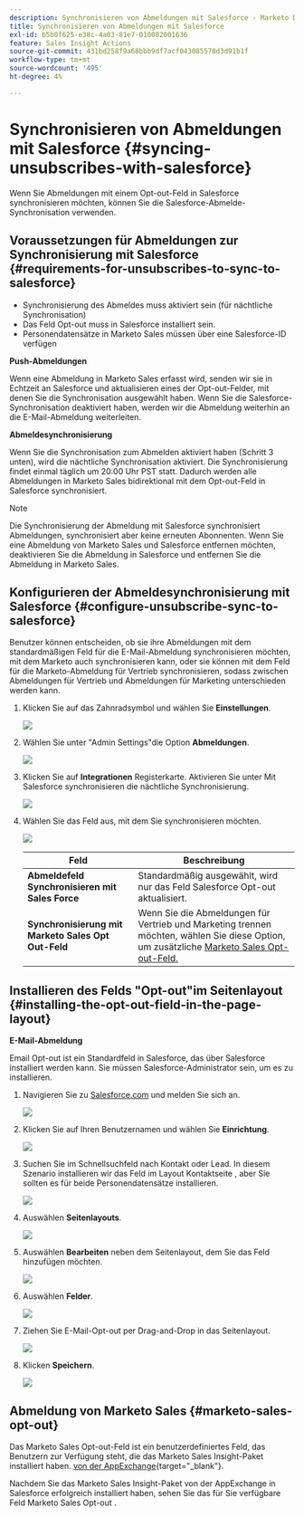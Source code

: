 ```yaml
---
description: Synchronisieren von Abmeldungen mit Salesforce - Marketo Docs - Produktdokumentation
title: Synchronisieren von Abmeldungen mit Salesforce
exl-id: b5b0f625-e38c-4a03-81e7-010082001636
feature: Sales Insight Actions
source-git-commit: 431bd258f9a68bbb9df7acf043085578d3d91b1f
workflow-type: tm+mt
source-wordcount: '495'
ht-degree: 4%

---
```


# Synchronisieren von Abmeldungen mit Salesforce {#syncing-unsubscribes-with-salesforce}

Wenn Sie Abmeldungen mit einem Opt-out-Feld in Salesforce synchronisieren möchten, können Sie die Salesforce-Abmelde-Synchronisation verwenden.

## Voraussetzungen für Abmeldungen zur Synchronisierung mit Salesforce {#requirements-for-unsubscribes-to-sync-to-salesforce}

* Synchronisierung des Abmeldes muss aktiviert sein (für nächtliche Synchronisation)
* Das Feld Opt-out muss in Salesforce installiert sein.
* Personendatensätze in Marketo Sales müssen über eine Salesforce-ID verfügen

**Push-Abmeldungen**

Wenn eine Abmeldung in Marketo Sales erfasst wird, senden wir sie in Echtzeit an Salesforce und aktualisieren eines der Opt-out-Felder, mit denen Sie die Synchronisation ausgewählt haben. Wenn Sie die Salesforce-Synchronisation deaktiviert haben, werden wir die Abmeldung weiterhin an die E-Mail-Abmeldung weiterleiten.

**Abmeldesynchronisierung**

Wenn Sie die Synchronisation zum Abmelden aktiviert haben (Schritt 3 unten), wird die nächtliche Synchronisation aktiviert. Die Synchronisierung findet einmal täglich um 20:00 Uhr PST statt. Dadurch werden alle Abmeldungen in Marketo Sales bidirektional mit dem Opt-out-Feld in Salesforce synchronisiert.

>[!NOTE]
>
>Die Synchronisierung der Abmeldung mit Salesforce synchronisiert Abmeldungen, synchronisiert aber keine erneuten Abonnenten. Wenn Sie eine Abmeldung von Marketo Sales und Salesforce entfernen möchten, deaktivieren Sie die Abmeldung in Salesforce und entfernen Sie die Abmeldung in Marketo Sales.

## Konfigurieren der Abmeldesynchronisierung mit Salesforce {#configure-unsubscribe-sync-to-salesforce}

Benutzer können entscheiden, ob sie ihre Abmeldungen mit dem standardmäßigen Feld für die E-Mail-Abmeldung synchronisieren möchten, mit dem Marketo auch synchronisieren kann, oder sie können mit dem Feld für die Marketo-Abmeldung für Vertrieb synchronisieren, sodass zwischen Abmeldungen für Vertrieb und Abmeldungen für Marketing unterschieden werden kann.

1. Klicken Sie auf das Zahnradsymbol und wählen Sie **Einstellungen**.

   ![](assets/syncing-unsubscribes-with-salesforce-1.png)

1. Wählen Sie unter &quot;Admin Settings&quot;die Option **Abmeldungen**.

   ![](assets/syncing-unsubscribes-with-salesforce-2.png)

1. Klicken Sie auf **Integrationen** Registerkarte. Aktivieren Sie unter Mit Salesforce synchronisieren die nächtliche Synchronisierung.

   ![](assets/syncing-unsubscribes-with-salesforce-3.png)

1. Wählen Sie das Feld aus, mit dem Sie synchronisieren möchten.

   ![](assets/syncing-unsubscribes-with-salesforce-4.png)

   | Feld | Beschreibung |
   |---|---|
   | **Abmeldefeld Synchronisieren mit Sales Force** | Standardmäßig ausgewählt, wird nur das Feld Salesforce Opt-out aktualisiert. |
   | **Synchronisierung mit Marketo Sales Opt Out-Feld** | Wenn Sie die Abmeldungen für Vertrieb und Marketing trennen möchten, wählen Sie diese Option, um zusätzliche [Marketo Sales Opt-out-Feld.](#msoo) |

## Installieren des Felds &quot;Opt-out&quot;im Seitenlayout {#installing-the-opt-out-field-in-the-page-layout}

**E-Mail-Abmeldung**

Email Opt-out ist ein Standardfeld in Salesforce, das über Salesforce installiert werden kann. Sie müssen Salesforce-Administrator sein, um es zu installieren.

1. Navigieren Sie zu [Salesforce.com](https://salesforce.com) und melden Sie sich an.

   ![](assets/syncing-unsubscribes-with-salesforce-5.png)

1. Klicken Sie auf Ihren Benutzernamen und wählen Sie **Einrichtung**.

   ![](assets/syncing-unsubscribes-with-salesforce-6.png)

1. Suchen Sie im Schnellsuchfeld nach Kontakt oder Lead. In diesem Szenario installieren wir das Feld im Layout Kontaktseite , aber Sie sollten es für beide Personendatensätze installieren.

   ![](assets/syncing-unsubscribes-with-salesforce-7.png)

1. Auswählen **Seitenlayouts**.

   ![](assets/syncing-unsubscribes-with-salesforce-8.png)

1. Auswählen **Bearbeiten** neben dem Seitenlayout, dem Sie das Feld hinzufügen möchten.

   ![](assets/syncing-unsubscribes-with-salesforce-9.png)

1. Auswählen **Felder**.

   ![](assets/syncing-unsubscribes-with-salesforce-10.png)

1. Ziehen Sie E-Mail-Opt-out per Drag-and-Drop in das Seitenlayout.

   ![](assets/syncing-unsubscribes-with-salesforce-11.png)

1. Klicken **Speichern**.

   ![](assets/syncing-unsubscribes-with-salesforce-12.png)

## Abmeldung von Marketo Sales {#marketo-sales-opt-out}

Das Marketo Sales Opt-out-Feld ist ein benutzerdefiniertes Feld, das Benutzern zur Verfügung steht, die das Marketo Sales Insight-Paket installiert haben. [von der AppExchange](/help/marketo/product-docs/marketo-sales-insight/msi-for-salesforce/installation/install-marketo-sales-insight-package-in-salesforce-appexchange.md){target="_blank"}.

Nachdem Sie das Marketo Sales Insight-Paket von der AppExchange in Salesforce erfolgreich installiert haben, sehen Sie das für Sie verfügbare Feld Marketo Sales Opt-out .
